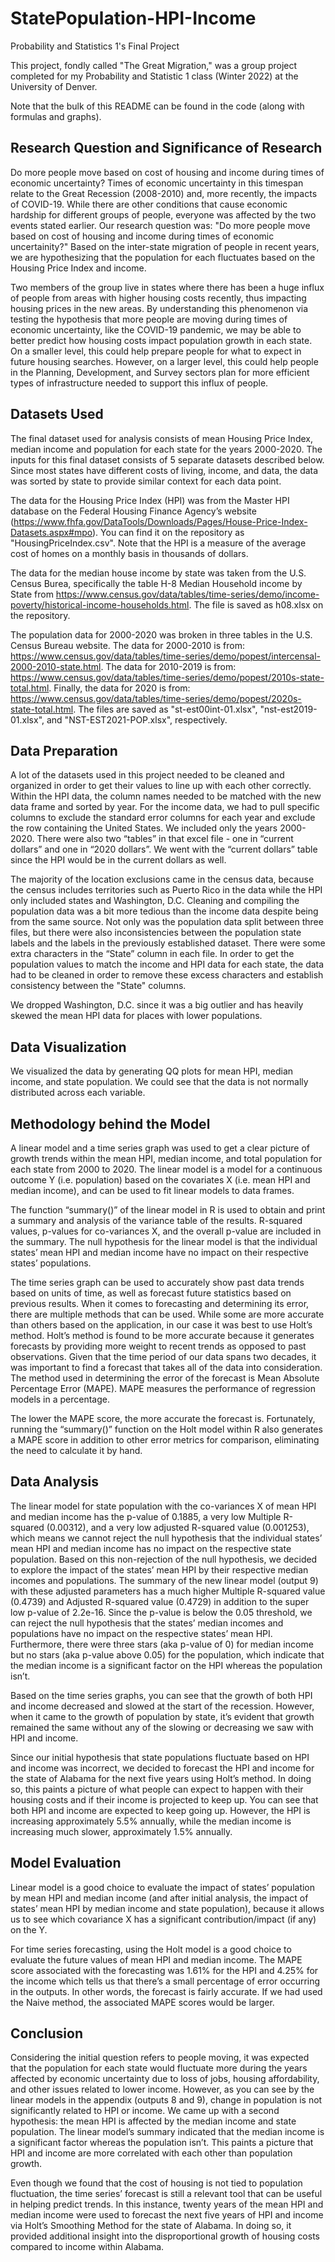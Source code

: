 # StatePopulation-HPI-Income
Probability and Statistics 1's Final Project

This project, fondly called "The Great Migration," was a group project completed for my Probability and Statistic 1 class (Winter 2022) at the University of Denver. 

Note that the bulk of this README can be found in the code (along with formulas and graphs). 

## Research Question and Significance of Research
Do more people move based on cost of housing and income during times of economic uncertainty? Times of economic uncertainty in this timespan relate to the Great Recession (2008-2010) and, more recently, the impacts of COVID-19. While there are other conditions that cause economic hardship for different groups of people, everyone was affected by the two events stated earlier. Our research question was: "Do more people move based on cost of housing and income during times of economic uncertainity?" Based on the inter-state migration of people in recent years, we are hypothesizing that the population for each fluctuates based on the Housing Price Index and income. 

Two members of the group live in states where there has been a huge influx of people from areas with higher housing costs recently, thus impacting housing prices in the new areas. By understanding this phenomenon via testing the hypothesis that more people are moving during times of economic uncertainty, like the COVID-19 pandemic, we may be able to better predict how housing costs impact population growth in each state. On a smaller level, this could help prepare people for what to expect in future housing searches. However, on a larger level, this could help people in the Planning, Development, and Survey sectors plan for more efficient types of infrastructure needed to support this influx of people.

## Datasets Used
The final dataset used for analysis consists of mean Housing Price Index, median income and population for each state for the years 2000-2020. The inputs for this final dataset consists of 5 separate datasets described below. Since most states have different costs of living, income, and data, the data was sorted by state to provide similar context for each data point.

The data for the Housing Price Index (HPI) was from the Master HPI database on the Federal Housing Finance Agency’s website (https://www.fhfa.gov/DataTools/Downloads/Pages/House-Price-Index-Datasets.aspx#mpo). You can find it on the repository as "HousingPriceIndex.csv". Note that the HPI is a measure of the average cost of homes on a monthly basis in thousands of dollars.

The data for the median house income by state was taken from the U.S. Census Burea, specifically the table H-8 Median Household income by State from https://www.census.gov/data/tables/time-series/demo/income-poverty/historical-income-households.html. The file is saved as h08.xlsx on the repository. 

The population data for 2000-2020 was broken in three tables in the U.S. Census Bureau website. The data for 2000-2010 is from: https://www.census.gov/data/tables/time-series/demo/popest/intercensal-2000-2010-state.html. The data for 2010-2019 is from: https://www.census.gov/data/tables/time-series/demo/popest/2010s-state-total.html. Finally, the data for 2020 is from: https://www.census.gov/data/tables/time-series/demo/popest/2020s-state-total.html. The files are saved as "st-est00int-01.xlsx", "nst-est2019-01.xlsx", and "NST-EST2021-POP.xlsx", respectively. 

## Data Preparation
A lot of the datasets used in this project needed to be cleaned and organized in order to get their values to line up with each other correctly. Within the HPI data, the column names needed to be matched with the new data frame and sorted by year. For the income data, we had to pull specific columns to exclude the standard error columns for each year and exclude the row containing the United States. We included only the years 2000-2020. There were also two “tables” in that excel file - one in “current dollars” and one in “2020 dollars”. We went with the “current dollars” table since the HPI would be in the current dollars as well.

The majority of the location exclusions came in the census data, because the census includes territories such as Puerto Rico in the data while the HPI only included states and Washington, D.C. Cleaning and compiling the population data was a bit more tedious than the income data despite being from the same source. Not only was the population data split between three files, but there were also inconsistencies between the population state labels and the labels in the previously established dataset. There were some extra characters in the “State” column in each file. In order to get the population values to match the income and HPI data for each state, the data had to be cleaned in order to remove these excess characters and establish consistency between the "State" columns.

We dropped Washington, D.C. since it was a big outlier and has heavily skewed the mean HPI data for places with lower populations. 

## Data Visualization
We visualized the data by generating QQ plots for mean HPI, median income, and state population. We could see that the data is not normally distributed across each variable.

## Methodology behind the Model
A linear model and a time series graph was used to get a clear picture of growth trends within the mean HPI, median income, and total population for each state from 2000 to 2020. The linear model is a model for a continuous outcome Y (i.e. population) based on the covariates X (i.e. mean HPI and median income), and can be used to fit linear models to data frames. 

The function “summary()” of the linear model in R is used to obtain and print a summary and analysis of the variance table of the results. R-squared values, p-values for co-variances X, and the overall p-value are included in the summary. The null hypothesis for the linear model is that the individual states’ mean HPI and median income have no impact on their respective states’ populations.

The time series graph can be used to accurately show past data trends based on units of time, as well as forecast future statistics based on previous results. When it comes to forecasting and determining its error, there are multiple methods that can be used. While some are more accurate than others based on the application, in our case it was best to use Holt’s method. Holt’s method is found to be more accurate because it generates forecasts by providing more weight to recent trends as opposed to past observations. Given that the time period of our data spans two decades, it was important to find a forecast that takes all of the data into consideration. The method used in determining the error of the forecast is Mean Absolute Percentage Error (MAPE). MAPE measures the performance of regression models in a percentage.

The lower the MAPE score, the more accurate the forecast is. Fortunately, running the “summary()” function on the Holt model within R also generates a MAPE score in addition to other error metrics for comparison, eliminating the need to calculate it by hand.

## Data Analysis
The linear model for state population with the co-variances X of mean HPI and median income has the p-value of 0.1885, a very low Multiple R-squared (0.00312), and a very low adjusted R-squared value (0.001253), which means we cannot reject the null hypothesis that the individual states’ mean HPI and median income has no impact on the respective state population. Based on this non-rejection of the null hypothesis, we decided to explore the impact of the states’ mean HPI by their respective median incomes and populations. The summary of the new linear model (output 9) with these adjusted parameters has a much higher Multiple R-squared value (0.4739) and Adjusted R-squared value (0.4729) in addition to the super low p-value of 2.2e-16. Since the p-value is below the 0.05 threshold, we can reject the null hypothesis that the states’ median incomes and populations have no impact on the respective states’ mean HPI. Furthermore, there were three stars (aka p-value of 0) for median income but no stars (aka p-value above 0.05) for the population, which indicate that the median income is a significant factor on the HPI whereas the population isn’t.

Based on the time series graphs, you can see that the growth of both HPI and income decreased and slowed at the start of the recession. However, when it came to the growth of population by state, it’s evident that growth remained the same without any of the slowing or decreasing we saw with HPI and income.

Since our initial hypothesis that state populations fluctuate based on HPI and income was incorrect, we decided to forecast the HPI and income for the state of Alabama for the next five years using Holt’s method. In doing so, this paints a picture of what people can expect to happen with their housing costs and if their income is projected to keep up. You can see that both HPI and income are expected to keep going up. However, the HPI is increasing approximately 5.5% annually, while the median income is increasing much slower, approximately 1.5% annually.

## Model Evaluation
Linear model is a good choice to evaluate the impact of states’ population by mean HPI and median income (and after initial analysis, the impact of states’ mean HPI by median income and state population), because it allows us to see which covariance X has a significant contribution/impact (if any) on the Y.

For time series forecasting, using the Holt model is a good choice to evaluate the future values of mean HPI and median income. The MAPE score associated with the forecasting was 1.61% for the HPI and 4.25% for the income which tells us that there’s a small percentage of error occurring in the outputs. In other words, the forecast is fairly accurate. If we had used the Naive method, the associated MAPE scores would be larger. 

## Conclusion
Considering the initial question refers to people moving, it was expected that the population for each state would fluctuate more during the years affected by economic uncertainty due to loss of jobs, housing affordability, and other issues related to lower income. However, as you can see by the linear models in the appendix (outputs 8 and 9), change in population is not significantly related to HPI or income. We came up with a second hypothesis: the mean HPI is affected by the median income and state population. The linear model’s summary indicated that the median income is a significant factor whereas the population isn’t. This paints a picture that HPI and income are more correlated with each other than population growth.

Even though we found that the cost of housing is not tied to population fluctuation, the time series’ forecast is still a relevant tool that can be useful in helping predict trends. In this instance, twenty years of the mean HPI and median income were used to forecast the next five years of HPI and income via Holt’s Smoothing Method for the state of Alabama. In doing so, it provided additional insight into the disproportional growth of housing costs compared to income within Alabama.
